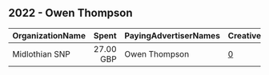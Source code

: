 ## 2022 - Owen Thompson 
|OrganizationName|Spent|PayingAdvertiserNames|CreativeUrls|Impressions|Genders|AgeBrackets|CountryCodes|BillingAddresses|CandidateBallotInformation|
|:---|---:|:---|:---|---:|:---|:---|:---|:---|:---|
|Midlothian SNP|27.00 GBP|Owen Thompson|[0](https://www.snap.com/political-ads/asset/b768ed537e79c0a0cb6430d79c7b3e82159f7bfa076ad5c0b77905b7c560b188?mediaType=mp4)|13,864||18-30|united kingdom|GB|Vote SNP|
